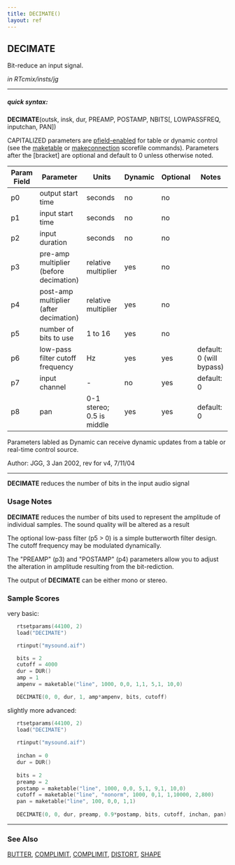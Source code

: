 ```yaml
---
title: DECIMATE()
layout: ref
---
```


## DECIMATE

Bit-reduce an input signal.

*in RTcmix/insts/jg*  
  

-----

##### quick syntax:

**DECIMATE**(outsk, insk, dur, PREAMP, POSTAMP, NBITS\[, LOWPASSFREQ,
inputchan, PAN\])

CAPITALIZED parameters are [pfield-enabled](pfield-enabled.html) for
table or dynamic control (see the
[maketable](../scorefile/maketable.html) or
[makeconnection](../scorefile/makeconnection.html) scorefile
commands). Parameters after the \[bracket\] are optional and default to
0 unless otherwise noted.


Param Field	| Parameter | Units | Dynamic | Optional | Notes
----------- | --------- | ----- | -------- | --------- | ---------
p0 | output start time | seconds | no | no | 
p1 | input start time | seconds | no | no | 
p2 | input duration | seconds | no | no | 
p3 | pre-amp multiplier (before decimation) | relative multiplier | yes | no |
p4 | post-amp multiplier (after decimation) | relative multiplier | yes | no |
p5 | number of bits to use | 1 to 16 | yes | no | 
p6 | low-pass filter cutoff frequency | Hz | yes | yes | default: 0 (will bypass) | 
p7 | input channel |  -  | no | yes | default: 0 | 
p8 | pan | 0-1 stereo; 0.5 is middle | yes | yes | default: 0 | 

Parameters labled as Dynamic can receive dynamic updates from a table or real-time control source.

Author:  JGG, 3 Jan 2002, rev for v4, 7/11/04

  

-----

  
**DECIMATE** reduces the number of bits in the input audio signal

### Usage Notes

**DECIMATE** reduces the number of bits used to represent the amplitude
of individual samples. The sound quality will be altered as a result

The optional low-pass filter (p5 \> 0) is a simple butterworth filter
design. The cutoff frequency may be modulated dynamically.

The "PREAMP" (p3) and "POSTAMP" (p4) parameters allow you to adjust the
alteration in amplitude resulting from the bit-rediction.

The output of **DECIMATE** can be either mono or stereo.

### Sample Scores

very basic:

```cpp
   rtsetparams(44100, 2)
   load("DECIMATE")

   rtinput("mysound.aif")

   bits = 2
   cutoff = 4000
   dur = DUR()
   amp = 1
   ampenv = maketable("line", 1000, 0,0, 1,1, 5,1, 10,0)

   DECIMATE(0, 0, dur, 1, amp*ampenv, bits, cutoff)
```

  
  
slightly more advanced:

```cpp
   rtsetparams(44100, 2)
   load("DECIMATE")
   
   rtinput("mysound.aif")
   
   inchan = 0
   dur = DUR()
   
   bits = 2
   preamp = 2
   postamp = maketable("line", 1000, 0,0, 5,1, 9,1, 10,0)
   cutoff = maketable("line", "nonorm", 1000, 0,1, 1,10000, 2,800)
   pan = maketable("line", 100, 0,0, 1,1)
   
   DECIMATE(0, 0, dur, preamp, 0.9*postamp, bits, cutoff, inchan, pan)
```

  

-----

### See Also

[BUTTER](BUTTER.html), [COMPLIMIT](COMPLIMIT.html),
[COMPLIMIT](COMPLIMIT.html), [DISTORT](DISTORT.html),
[SHAPE](SHAPE.html)
